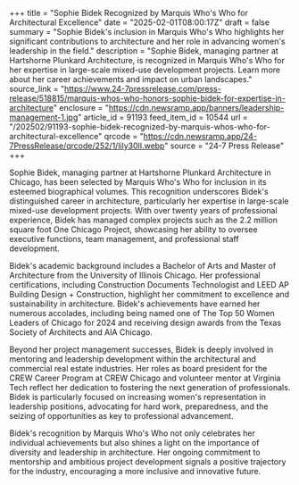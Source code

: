 +++
title = "Sophie Bidek Recognized by Marquis Who's Who for Architectural Excellence"
date = "2025-02-01T08:00:17Z"
draft = false
summary = "Sophie Bidek's inclusion in Marquis Who's Who highlights her significant contributions to architecture and her role in advancing women's leadership in the field."
description = "Sophie Bidek, managing partner at Hartshorne Plunkard Architecture, is recognized in Marquis Who's Who for her expertise in large-scale mixed-use development projects. Learn more about her career achievements and impact on urban landscapes."
source_link = "https://www.24-7pressrelease.com/press-release/518815/marquis-whos-who-honors-sophie-bidek-for-expertise-in-architecture"
enclosure = "https://cdn.newsramp.app/banners/leadership-management-1.jpg"
article_id = 91193
feed_item_id = 10544
url = "/202502/91193-sophie-bidek-recognized-by-marquis-whos-who-for-architectural-excellence"
qrcode = "https://cdn.newsramp.app/24-7PressRelease/qrcode/252/1/lily30lI.webp"
source = "24-7 Press Release"
+++

<p>Sophie Bidek, managing partner at Hartshorne Plunkard Architecture in Chicago, has been selected by Marquis Who's Who for inclusion in its esteemed biographical volumes. This recognition underscores Bidek's distinguished career in architecture, particularly her expertise in large-scale mixed-use development projects. With over twenty years of professional experience, Bidek has managed complex projects such as the 2.2 million square foot One Chicago Project, showcasing her ability to oversee executive functions, team management, and professional staff development.</p><p>Bidek's academic background includes a Bachelor of Arts and Master of Architecture from the University of Illinois Chicago. Her professional certifications, including Construction Documents Technologist and LEED AP Building Design + Construction, highlight her commitment to excellence and sustainability in architecture. Bidek's achievements have earned her numerous accolades, including being named one of The Top 50 Women Leaders of Chicago for 2024 and receiving design awards from the Texas Society of Architects and AIA Chicago.</p><p>Beyond her project management successes, Bidek is deeply involved in mentoring and leadership development within the architectural and commercial real estate industries. Her roles as board president for the CREW Career Program at CREW Chicago and volunteer mentor at Virginia Tech reflect her dedication to fostering the next generation of professionals. Bidek is particularly focused on increasing women's representation in leadership positions, advocating for hard work, preparedness, and the seizing of opportunities as key to professional advancement.</p><p>Bidek's recognition by Marquis Who's Who not only celebrates her individual achievements but also shines a light on the importance of diversity and leadership in architecture. Her ongoing commitment to mentorship and ambitious project development signals a positive trajectory for the industry, encouraging a more inclusive and innovative future.</p>